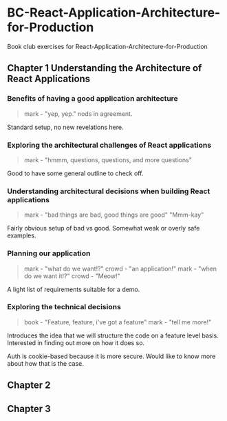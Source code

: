 # BC-React-Application-Architecture-for-Production

Book club exercises for React-Application-Architecture-for-Production

## Chapter 1 Understanding the Architecture of React Applications

### Benefits of having a good application architecture

> mark - "yep, yep." nods in agreement.

Standard setup, no new revelations here.

### Exploring the architectural challenges of React applications

> mark - "hmmm, questions, questions, and more questions"

Good to have some general outline to check off.

### Understanding architectural decisions when building React applications

> mark - "bad things are bad, good things are good" "Mmm-kay"

Fairly obvious setup of bad vs good. Somewhat weak or overly safe examples.

### Planning our application

> mark - "what do we want!?"
> crowd - "an application!"
> mark - "when do we want it!?"
> crowd - "Meow!"

A light list of requirements suitable for a demo.

### Exploring the technical decisions

> book - "Feature, feature, i've got a feature"
> mark - "tell me more!"

Introduces the idea that we will structure the code on a feature level basis. Interested in finding out more on how it does so.

Auth is cookie-based because it is more secure. Would like to know more about how that is the case.

## Chapter 2

## Chapter 3
